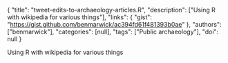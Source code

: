{
  "title": "tweet-edits-to-archaeology-articles.R",
  "description": ["Using R with wikipedia for various things"],
  "links": {
    "gist": "https://gist.github.com/benmarwick/ac394fd61f481393b0ae"
  },
  "authors": ["benmarwick"],
  "categories": [null],
  "tags": ["Public archaeology"],
  "doi": null
}

<!-- Generated by csv2md.R – do not edit by hand -->

Using R with wikipedia for various things